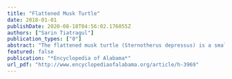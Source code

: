 ```yaml
---
title: "Flattened Musk Turtle"
date: 2018-01-01
publishDate: 2020-08-18T04:56:02.176055Z
authors: ["Sarin Tiatragul"]
publication_types: ["0"]
abstract: "The flattened musk turtle (Sternotherus depressus) is a small species of aquatic turtle that is found only in Alabama. They occur exclusively above the fall line in the upper Black Warrior River Basin and are Alabama's only endemic (meaning found only there) reptile species. The turtle's limited range and specific habitat requirements make the species especially vulnerable to habitat degradation and loss. Flattened musk turtles are listed as \"critically endangered\" on the International Union for Conservation of Nature (IUCN) Red List and as a \"threatened\" under the U.S."
featured: false
publication: "*Encyclopedia of Alabama*"
url_pdf: "http://www.encyclopediaofalabama.org/article/h-3969"
---
```


